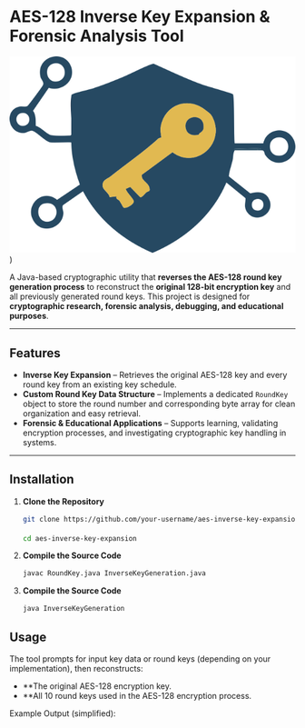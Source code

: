 # AES-128 Inverse Key Expansion & Forensic Analysis Tool

![Project Logo](https://github.com/tmfontan/AESRoundKeyInverter/blob/main/AES-128.svg))

A Java-based cryptographic utility that **reverses the AES-128 round key generation process** to reconstruct the **original 128-bit encryption key** and all previously generated round keys. This project is designed for **cryptographic research, forensic analysis, debugging, and educational purposes**.

---

## Features
- **Inverse Key Expansion** – Retrieves the original AES-128 key and every round key from an existing key schedule.
- **Custom Round Key Data Structure** – Implements a dedicated `RoundKey` object to store the round number and corresponding byte array for clean organization and easy retrieval.
- **Forensic & Educational Applications** – Supports learning, validating encryption processes, and investigating cryptographic key handling in systems.

---

## Installation

1. **Clone the Repository**
   
   ```bash
   git clone https://github.com/your-username/aes-inverse-key-expansion.git
   
   cd aes-inverse-key-expansion

2. **Compile the Source Code**
   
   ```bash
   javac RoundKey.java InverseKeyGeneration.java

3. **Compile the Source Code**
   
   ```bash
   java InverseKeyGeneration

## Usage
The tool prompts for input key data or round keys (depending on your implementation), then reconstructs:

- **The original AES-128 encryption key.
- **All 10 round keys used in the AES-128 encryption process.

Example Output (simplified):
